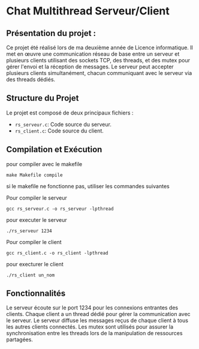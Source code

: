 # Chat Multithread Serveur/Client

## Présentation du projet : 

Ce projet été réalisé lors de ma deuxième année de Licence informatique. Il met en œuvre une communication réseau de base entre un serveur et plusieurs clients utilisant des sockets TCP, des threads, et des mutex pour gérer l'envoi et la réception de messages. Le serveur peut accepter plusieurs clients simultanément, chacun communiquant avec le serveur via des threads dédiés.


## Structure du Projet

Le projet est composé de deux principaux fichiers :

- `rs_serveur.c`: Code source du serveur.
- `rs_client.c`: Code source du client.

## Compilation et Exécution

pour compiler avec le makefile 

    make Makefile compile 

si le makefile ne fonctionne pas, utiliser les commandes suivantes 


Pour compiler le serveur 

    gcc rs_serveur.c -o rs_serveur -lpthread  

pour executer le serveur 

    ./rs_serveur 1234 

Pour compiler le client 

    gcc rs_client.c -o rs_client -lpthread 

pour execturer le client 

    ./rs_client un_nom

## Fonctionnalités

Le serveur écoute sur le port 1234 pour les connexions entrantes des clients.
Chaque client a un thread dédié pour gérer la communication avec le serveur.
Le serveur diffuse les messages reçus de chaque client à tous les autres clients connectés.
Les mutex sont utilisés pour assurer la synchronisation entre les threads lors de la manipulation de ressources partagées.
